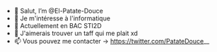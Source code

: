 - 👋 Salut, I’m @El-Patate-Douce
- 👀 Je m'intéresse à l'informatique
- 🌱 Actuellement en BAC STI2D
- 💞️ J'aimerais trouver un taff qui me plait xd
- 📫 Vous pouvez me contacter -> https://twitter.com/PatateDouce__

